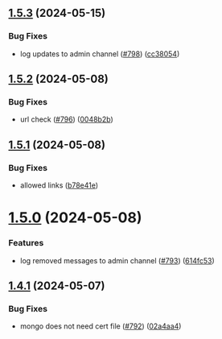 ## [1.5.3](https://github.com/EddieHubCommunity/EddieBot/compare/v1.5.2...v1.5.3) (2024-05-15)


### Bug Fixes

* log updates to admin channel ([#798](https://github.com/EddieHubCommunity/EddieBot/issues/798)) ([cc38054](https://github.com/EddieHubCommunity/EddieBot/commit/cc380546adb54299945fa2e6541478a773442270))



## [1.5.2](https://github.com/EddieHubCommunity/EddieBot/compare/v1.5.1...v1.5.2) (2024-05-08)


### Bug Fixes

* url check ([#796](https://github.com/EddieHubCommunity/EddieBot/issues/796)) ([0048b2b](https://github.com/EddieHubCommunity/EddieBot/commit/0048b2b0f831176db53cc33f68fce2fcca6e9280))



## [1.5.1](https://github.com/EddieHubCommunity/EddieBot/compare/v1.5.0...v1.5.1) (2024-05-08)


### Bug Fixes

* allowed links ([b78e41e](https://github.com/EddieHubCommunity/EddieBot/commit/b78e41e253296c6e801cb1a8e606c7ce70e55520))



# [1.5.0](https://github.com/EddieHubCommunity/EddieBot/compare/v1.4.1...v1.5.0) (2024-05-08)


### Features

* log removed messages to admin channel ([#793](https://github.com/EddieHubCommunity/EddieBot/issues/793)) ([614fc53](https://github.com/EddieHubCommunity/EddieBot/commit/614fc53870d6cfa2d00d60a6eb1d7e02b92a91d9))



## [1.4.1](https://github.com/EddieHubCommunity/EddieBot/compare/v1.4.0...v1.4.1) (2024-05-07)


### Bug Fixes

* mongo does not need cert file ([#792](https://github.com/EddieHubCommunity/EddieBot/issues/792)) ([02a4aa4](https://github.com/EddieHubCommunity/EddieBot/commit/02a4aa49b04222c16c0e02c5bbdc1ac2933d186a))



